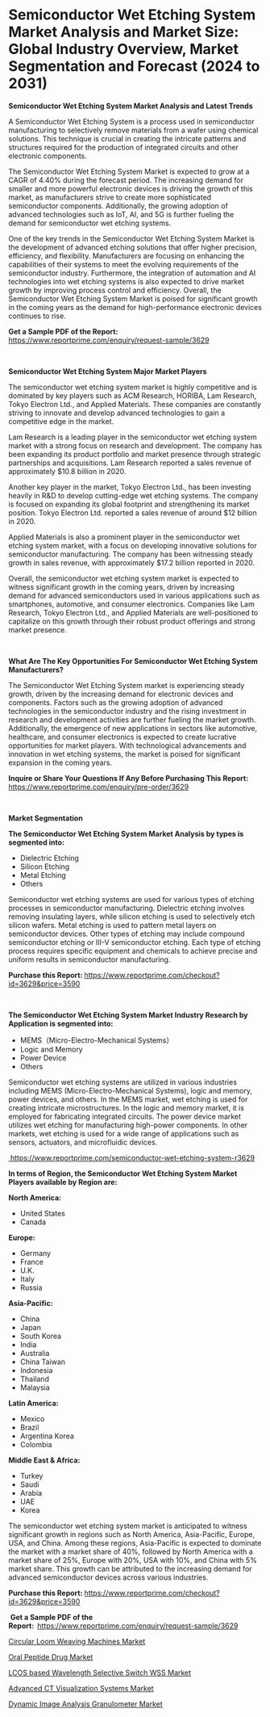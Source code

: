 <p><h1>Semiconductor Wet Etching System Market Analysis and Market Size: Global Industry Overview, Market Segmentation and Forecast (2024 to 2031)</h1></p><p><strong>Semiconductor Wet Etching System Market Analysis and Latest Trends</strong></p>
<p><p>A Semiconductor Wet Etching System is a process used in semiconductor manufacturing to selectively remove materials from a wafer using chemical solutions. This technique is crucial in creating the intricate patterns and structures required for the production of integrated circuits and other electronic components.</p><p>The Semiconductor Wet Etching System Market is expected to grow at a CAGR of 4.40% during the forecast period. The increasing demand for smaller and more powerful electronic devices is driving the growth of this market, as manufacturers strive to create more sophisticated semiconductor components. Additionally, the growing adoption of advanced technologies such as IoT, AI, and 5G is further fueling the demand for semiconductor wet etching systems.</p><p>One of the key trends in the Semiconductor Wet Etching System Market is the development of advanced etching solutions that offer higher precision, efficiency, and flexibility. Manufacturers are focusing on enhancing the capabilities of their systems to meet the evolving requirements of the semiconductor industry. Furthermore, the integration of automation and AI technologies into wet etching systems is also expected to drive market growth by improving process control and efficiency. Overall, the Semiconductor Wet Etching System Market is poised for significant growth in the coming years as the demand for high-performance electronic devices continues to rise.</p></p>
<p><strong>Get a Sample PDF of the Report:&nbsp;</strong> <a href="https://www.reportprime.com/enquiry/request-sample/3629">https://www.reportprime.com/enquiry/request-sample/3629</a></p>
<p>&nbsp;</p>
<p><strong>Semiconductor Wet Etching System Major Market Players</strong></p>
<p><p>The semiconductor wet etching system market is highly competitive and is dominated by key players such as ACM Research, HORIBA, Lam Research, Tokyo Electron Ltd., and Applied Materials. These companies are constantly striving to innovate and develop advanced technologies to gain a competitive edge in the market.</p><p>Lam Research is a leading player in the semiconductor wet etching system market with a strong focus on research and development. The company has been expanding its product portfolio and market presence through strategic partnerships and acquisitions. Lam Research reported a sales revenue of approximately $10.8 billion in 2020.</p><p>Another key player in the market, Tokyo Electron Ltd., has been investing heavily in R&D to develop cutting-edge wet etching systems. The company is focused on expanding its global footprint and strengthening its market position. Tokyo Electron Ltd. reported a sales revenue of around $12 billion in 2020.</p><p>Applied Materials is also a prominent player in the semiconductor wet etching system market, with a focus on developing innovative solutions for semiconductor manufacturing. The company has been witnessing steady growth in sales revenue, with approximately $17.2 billion reported in 2020.</p><p>Overall, the semiconductor wet etching system market is expected to witness significant growth in the coming years, driven by increasing demand for advanced semiconductors used in various applications such as smartphones, automotive, and consumer electronics. Companies like Lam Research, Tokyo Electron Ltd., and Applied Materials are well-positioned to capitalize on this growth through their robust product offerings and strong market presence.</p></p>
<p>&nbsp;</p>
<p><strong>What Are The Key Opportunities For Semiconductor Wet Etching System Manufacturers?</strong></p>
<p><p>The Semiconductor Wet Etching System market is experiencing steady growth, driven by the increasing demand for electronic devices and components. Factors such as the growing adoption of advanced technologies in the semiconductor industry and the rising investment in research and development activities are further fueling the market growth. Additionally, the emergence of new applications in sectors like automotive, healthcare, and consumer electronics is expected to create lucrative opportunities for market players. With technological advancements and innovation in wet etching systems, the market is poised for significant expansion in the coming years.</p></p>
<p><strong>Inquire or Share Your Questions If Any Before Purchasing This Report:</strong> <a href="https://www.reportprime.com/enquiry/pre-order/3629">https://www.reportprime.com/enquiry/pre-order/3629</a></p>
<p>&nbsp;</p>
<p><strong>Market Segmentation</strong></p>
<p><strong>The Semiconductor Wet Etching System Market Analysis by types is segmented into:</strong></p>
<p><ul><li>Dielectric Etching</li><li>Silicon Etching</li><li>Metal Etching</li><li>Others</li></ul></p>
<p><p>Semiconductor wet etching systems are used for various types of etching processes in semiconductor manufacturing. Dielectric etching involves removing insulating layers, while silicon etching is used to selectively etch silicon wafers. Metal etching is used to pattern metal layers on semiconductor devices. Other types of etching may include compound semiconductor etching or III-V semiconductor etching. Each type of etching process requires specific equipment and chemicals to achieve precise and uniform results in semiconductor manufacturing.</p></p>
<p><strong>Purchase this Report:&nbsp;</strong><a href="https://www.reportprime.com/checkout?id=3629&price=3590">https://www.reportprime.com/checkout?id=3629&price=3590</a></p>
<p>&nbsp;</p>
<p><strong>The Semiconductor Wet Etching System Market Industry Research by Application is segmented into:</strong></p>
<p><ul><li>MEMS（Micro-Electro-Mechanical Systems）</li><li>Logic and Memory</li><li>Power Device</li><li>Others</li></ul></p>
<p><p>Semiconductor wet etching systems are utilized in various industries including MEMS (Micro-Electro-Mechanical Systems), logic and memory, power devices, and others. In the MEMS market, wet etching is used for creating intricate microstructures. In the logic and memory market, it is employed for fabricating integrated circuits. The power device market utilizes wet etching for manufacturing high-power components. In other markets, wet etching is used for a wide range of applications such as sensors, actuators, and microfluidic devices.</p></p>
<p><a href="https://www.reportprime.com/semiconductor-wet-etching-system-r3629">&nbsp;https://www.reportprime.com/semiconductor-wet-etching-system-r3629</a></p>
<p><strong>In terms of Region, the Semiconductor Wet Etching System Market Players available by Region are:</strong></p>
<p>
    <p> <strong> North America: </strong>
        <ul>
            <li>United States</li>
            <li>Canada</li>
        </ul>
        </p> 
    <p> <strong> Europe: </strong>
        <ul>
            <li>Germany</li>
            <li>France</li>
            <li>U.K.</li>
            <li>Italy</li>
            <li>Russia</li>
        </ul>
        </p> 
    <p> <strong> Asia-Pacific: </strong>
        <ul>
            <li>China</li>
            <li>Japan</li>
            <li>South Korea</li>
            <li>India</li>
            <li>Australia</li>
            <li>China Taiwan</li>
            <li>Indonesia</li>
            <li>Thailand</li>
            <li>Malaysia</li>
        </ul>
        </p> 
    <p> <strong> Latin America: </strong>
        <ul>
            <li>Mexico</li>
            <li>Brazil</li>
            <li>Argentina Korea</li>
            <li>Colombia</li>
        </ul>
        </p> 
    <p> <strong> Middle East & Africa: </strong>
        <ul>
            <li>Turkey</li>
            <li>Saudi</li>
            <li>Arabia</li>
            <li>UAE</li>
            <li>Korea</li>
        </ul>
    </p>
    </p>
<p><p>The semiconductor wet etching system market is anticipated to witness significant growth in regions such as North America, Asia-Pacific, Europe, USA, and China. Among these regions, Asia-Pacific is expected to dominate the market with a market share of 40%, followed by North America with a market share of 25%, Europe with 20%, USA with 10%, and China with 5% market share. This growth can be attributed to the increasing demand for advanced semiconductor devices across various industries.</p></p>
<p><strong>Purchase this Report: </strong><a href="https://www.reportprime.com/checkout?id=3629&price=3590">https://www.reportprime.com/checkout?id=3629&price=3590</a></p>
<p>&nbsp;<strong>Get a Sample PDF of the Report:&nbsp;&nbsp;</strong><a href="https://www.reportprime.com/enquiry/request-sample/3629">https://www.reportprime.com/enquiry/request-sample/3629</a></p>
<p><strong></strong></p>
<p><p><a href="https://www.linkedin.com/pulse/circular-loom-weaving-machines-market-outlook-forecast-from-zhcte">Circular Loom Weaving Machines Market</a></p><p><a href="https://www.linkedin.com/pulse/insights-oral-peptide-drug-industry-market-financial-status-size-jkbwc">Oral Peptide Drug Market</a></p><p><a href="https://github.com/lorenzaSchmeler/Market-Research-Report-List-2/blob/main/lcos-based-wavelength-selective-switch-wss-market.md">LCOS based Wavelength Selective Switch WSS Market</a></p><p><a href="https://issuu.com/reportprime-2/docs/advanced-ct-visualization-systems-market-size-2030">Advanced CT Visualization Systems Market</a></p><p><a href="https://github.com/ruddyyedelwadw/Market-Research-Report-List-3/blob/main/dynamic-image-analysis-granulometer-market.md">Dynamic Image Analysis Granulometer Market</a></p></p>